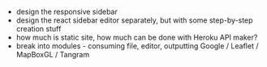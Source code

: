 - design the responsive sidebar
- design the react sidebar editor separately, but with some step-by-step creation stuff
- how much is static site, how much can be done with Heroku API maker?
- break into modules - consuming file, editor, outputting Google / Leaflet / MapBoxGL / Tangram
